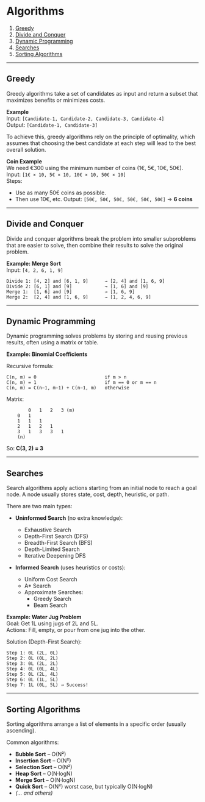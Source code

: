# Algorithms

1. [Greedy](#greedy)
2. [Divide and Conquer](#divide-and-conquer)
3. [Dynamic Programming](#dynamic-programming)
4. [Searches](#searches)
5. [Sorting Algorithms](#sorting-algorithms)

---

## Greedy

Greedy algorithms take a set of candidates as input and return a subset that maximizes benefits or minimizes costs.

**Example**  
Input: `[Candidate-1, Candidate-2, Candidate-3, Candidate-4]`  
Output: `[Candidate-1, Candidate-3]`

To achieve this, greedy algorithms rely on the principle of optimality, which assumes that choosing the best candidate at each step will lead to the best overall solution.

**Coin Example**  
We need €300 using the minimum number of coins (1€, 5€, 10€, 50€).  
Input: `[1€ × 10, 5€ × 10, 10€ × 10, 50€ × 10]`  
Steps:
- Use as many 50€ coins as possible.
- Then use 10€, etc.
Output: `[50€, 50€, 50€, 50€, 50€, 50€]` → **6 coins**

---

## Divide and Conquer

Divide and conquer algorithms break the problem into smaller subproblems that are easier to solve, then combine their results to solve the original problem.

**Example: Merge Sort**  
Input: `[4, 2, 6, 1, 9]`

```
Divide 1: [4, 2] and [6, 1, 9]      → [2, 4] and [1, 6, 9]
Divide 2: [6, 1] and [9]            → [1, 6] and [9]
Merge 1:  [1, 6] and [9]            → [1, 6, 9]
Merge 2:  [2, 4] and [1, 6, 9]      → [1, 2, 4, 6, 9]
```

---

## Dynamic Programming

Dynamic programming solves problems by storing and reusing previous results, often using a matrix or table.

**Example: Binomial Coefficients**

Recursive formula:
```
C(n, m) = 0                         if m > n  
C(n, m) = 1                         if m == 0 or m == n  
C(n, m) = C(n−1, m−1) + C(n−1, m)   otherwise
```

Matrix:
```
        0   1   2   3 (m)
    0   1
    1   1   1
    2   1   2   1
    3   1   3   3   1
    (n)
```

So: **C(3, 2) = 3**

---

## Searches

Search algorithms apply actions starting from an initial node to reach a goal node. A node usually stores state, cost, depth, heuristic, or path.

There are two main types:

- **Uninformed Search** (no extra knowledge):
  - Exhaustive Search
  - Depth-First Search (DFS)
  - Breadth-First Search (BFS)
  - Depth-Limited Search
  - Iterative Deepening DFS

- **Informed Search** (uses heuristics or costs):
  - Uniform Cost Search
  - A* Search
  - Approximate Searches:
    - Greedy Search
    - Beam Search

**Example: Water Jug Problem**  
Goal: Get 1L using jugs of 2L and 5L.  
Actions: Fill, empty, or pour from one jug into the other.

Solution (Depth-First Search):

```
Step 1: 0L (2L, 0L)
Step 2: 0L (0L, 2L)
Step 3: 0L (2L, 2L)
Step 4: 0L (0L, 4L)
Step 5: 0L (2L, 4L)
Step 6: 0L (1L, 5L)
Step 7: 1L (0L, 5L) → Success!
```

---

## Sorting Algorithms

Sorting algorithms arrange a list of elements in a specific order (usually ascending).

Common algorithms:
- **Bubble Sort** – O(N²)
- **Insertion Sort** – O(N²)
- **Selection Sort** – O(N²)
- **Heap Sort** – O(N·logN)
- **Merge Sort** – O(N·logN)
- **Quick Sort** – O(N²) worst case, but typically O(N·logN)
- *(... and others)*